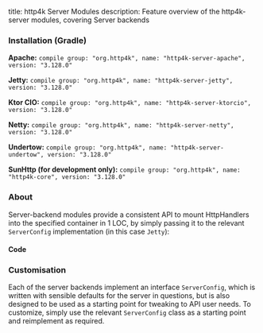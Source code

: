 title: http4k Server Modules
description: Feature overview of the http4k-server modules, covering Server backends

### Installation (Gradle)
**Apache:** ```compile group: "org.http4k", name: "http4k-server-apache", version: "3.128.0"```

**Jetty:** ```compile group: "org.http4k", name: "http4k-server-jetty", version: "3.128.0"```

**Ktor CIO:** ```compile group: "org.http4k", name: "http4k-server-ktorcio", version: "3.128.0"```

**Netty:** ```compile group: "org.http4k", name: "http4k-server-netty", version: "3.128.0"```

**Undertow:** ```compile group: "org.http4k", name: "http4k-server-undertow", version: "3.128.0"```

**SunHttp (for development only):** ```compile group: "org.http4k", name: "http4k-core", version: "3.128.0"```

### About
Server-backend modules provide a consistent API to mount HttpHandlers into the specified container in 1 LOC, by 
simply passing it to the relevant `ServerConfig` implementation (in this case `Jetty`):

#### Code [<img class="octocat"/>](https://github.com/http4k/http4k/blob/master/src/docs/guide/modules/servers/example_http.kt)
<script src="https://gist-it.appspot.com/https://github.com/http4k/http4k/blob/master/src/docs/guide/modules/servers/example_http.kt"></script>

### Customisation
Each of the server backends implement an interface `ServerConfig`, which is written with sensible defaults for the server in questions, 
but is also designed to be used as a starting point for tweaking to API user needs. To customize, simply use the relevant `ServerConfig` 
class as a starting point and reimplement as required.
